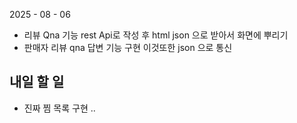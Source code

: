 2025 - 08 - 06

- 리뷰 Qna 기능 rest Api로 작성 후 html json 으로 받아서 화면에 뿌리기 
- 판매자 리뷰 qna 답변 기능 구현 이것또한 json 으로 통신


## 내일 할 일
- 진짜 찜 목록 구현 ..
